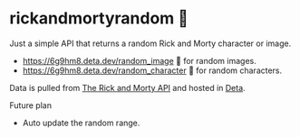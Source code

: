 # rickandmortyrandom 🎃

Just a simple API that returns a random Rick and Morty character or image.

 - https://6g9hm8.deta.dev/random_image 🔗 for random images.
 - https://6g9hm8.deta.dev/random_character 🔗 for random characters.

Data is pulled from [The Rick and Morty API](https://rickandmortyapi.com/documentation/#get-all-characters) and hosted in [Deta](https://deta.sh/).

Future plan 
 - Auto update the random range.
